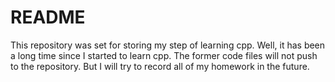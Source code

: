 # README

This repository was set for storing my step of learning cpp. Well, it has been a long time since I started to learn cpp. The former code files will not push to the repository. But I will try to record all of my homework in the future.